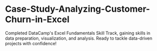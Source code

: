 # Case-Study-Analyzing-Customer-Churn-in-Excel
Completed DataCamp's Excel Fundamentals Skill Track, gaining skills in data preparation, visualization, and analysis. Ready to tackle data-driven projects with confidence!
